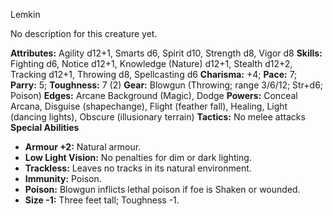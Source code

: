 Lemkin

No description for this creature yet.

**Attributes:** Agility d12+1, Smarts d6, Spirit d10, Strength d8, Vigor
d8
**Skills:** Fighting d6, Notice d12+1, Knowledge (Nature) d12+1, Stealth
d12+2, Tracking d12+1, Throwing d8, Spellcasting d6
**Charisma:** +4; **Pace:** 7; **Parry:** 5; **Toughness:** 7 (2)
**Gear:** Blowgun (Throwing; range 3/6/12; Str+d6; Poison)
**Edges:** Arcane Background (Magic), Dodge
**Powers:** Conceal Arcana, Disguise (shapechange), Flight (feather
fall), Healing, Light (dancing lights), Obscure (illusionary terrain)
**Tactics:** No melee attacks
**Special Abilities**
- **Armour +2:** Natural armour.
- **Low Light Vision:** No penalties for dim or dark lighting.
- **Trackless:** Leaves no tracks in its natural environment.
- **Immunity:** Poison.
- **Poison:** Blowgun inflicts lethal poison if foe is Shaken or
wounded.
- **Size -1:** Three feet tall; Toughness -1.

